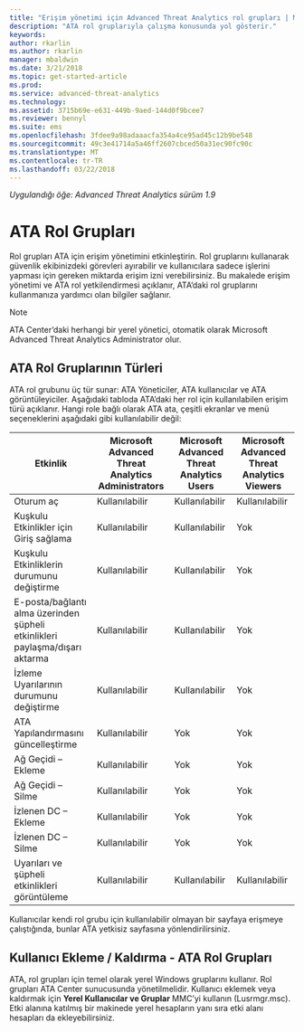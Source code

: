 ```yaml
---
title: "Erişim yönetimi için Advanced Threat Analytics rol grupları | Microsoft Docs"
description: "ATA rol gruplarıyla çalışma konusunda yol gösterir."
keywords: 
author: rkarlin
ms.author: rkarlin
manager: mbaldwin
ms.date: 3/21/2018
ms.topic: get-started-article
ms.prod: 
ms.service: advanced-threat-analytics
ms.technology: 
ms.assetid: 3715b69e-e631-449b-9aed-144d0f9bcee7
ms.reviewer: bennyl
ms.suite: ems
ms.openlocfilehash: 3fdee9a98adaaacfa354a4ce95ad45c12b9be548
ms.sourcegitcommit: 49c3e41714a5a46ff2607cbced50a31ec90fc90c
ms.translationtype: MT
ms.contentlocale: tr-TR
ms.lasthandoff: 03/22/2018
---
```

*Uygulandığı öğe: Advanced Threat Analytics sürüm 1.9*




# <a name="ata-role-groups"></a>ATA Rol Grupları

Rol grupları ATA için erişim yönetimini etkinleştirin. Rol gruplarını kullanarak güvenlik ekibinizdeki görevleri ayırabilir ve kullanıcılara sadece işlerini yapması için gereken miktarda erişim izni verebilirsiniz. Bu makalede erişim yönetimi ve ATA rol yetkilendirmesi açıklanır, ATA’daki rol gruplarını kullanmanıza yardımcı olan bilgiler sağlanır.

> [!NOTE]
> ATA Center’daki herhangi bir yerel yönetici, otomatik olarak Microsoft Advanced Threat Analytics Administrator olur.

## <a name="types-of-ata-role-groups"></a>ATA Rol Gruplarının Türleri 

ATA rol grubunu üç tür sunar: ATA Yöneticiler, ATA kullanıcılar ve ATA görüntüleyiciler. Aşağıdaki tabloda ATA’daki her rol için kullanılabilen erişim türü açıklanır. Hangi role bağlı olarak ATA ata, çeşitli ekranlar ve menü seçeneklerini aşağıdaki gibi kullanılabilir değil:

|Etkinlik |Microsoft Advanced Threat Analytics Administrators|Microsoft Advanced Threat Analytics Users|Microsoft Advanced Threat Analytics Viewers|
|----|----|----|----|
|Oturum aç|Kullanılabilir|Kullanılabilir|Kullanılabilir|
|Kuşkulu Etkinlikler için Giriş sağlama|Kullanılabilir|Kullanılabilir|Yok|
|Kuşkulu Etkinliklerin durumunu değiştirme|Kullanılabilir|Kullanılabilir|Yok|
|E-posta/bağlantı alma üzerinden şüpheli etkinlikleri paylaşma/dışarı aktarma|Kullanılabilir|Kullanılabilir|Yok|
|İzleme Uyarılarının durumunu değiştirme|Kullanılabilir|Kullanılabilir|Yok|
|ATA Yapılandırmasını güncelleştirme|Kullanılabilir|Yok|Yok|
|Ağ Geçidi – Ekleme|Kullanılabilir|Yok|Yok|
|Ağ Geçidi – Silme |Kullanılabilir|Yok|Yok|
|İzlenen DC – Ekleme |Kullanılabilir|Yok|Yok|
|İzlenen DC – Silme|Kullanılabilir|Yok|Yok|
|Uyarıları ve şüpheli etkinlikleri görüntüleme|Kullanılabilir|Kullanılabilir|Kullanılabilir|


Kullanıcılar kendi rol grubu için kullanılabilir olmayan bir sayfaya erişmeye çalıştığında, bunlar ATA yetkisiz sayfasına yönlendirilirsiniz. 

## <a name="add--remove-users---ata-role-groups"></a>Kullanıcı Ekleme / Kaldırma - ATA Rol Grupları 

ATA, rol grupları için temel olarak yerel Windows gruplarını kullanır. Rol grupları ATA Center sunucusunda yönetilmelidir.
Kullanıcı eklemek veya kaldırmak için **Yerel Kullanıcılar ve Gruplar** MMC’yi kullanın (Lusrmgr.msc). Etki alanına katılmış bir makinede yerel hesapların yanı sıra etki alanı hesapları da ekleyebilirsiniz. 

